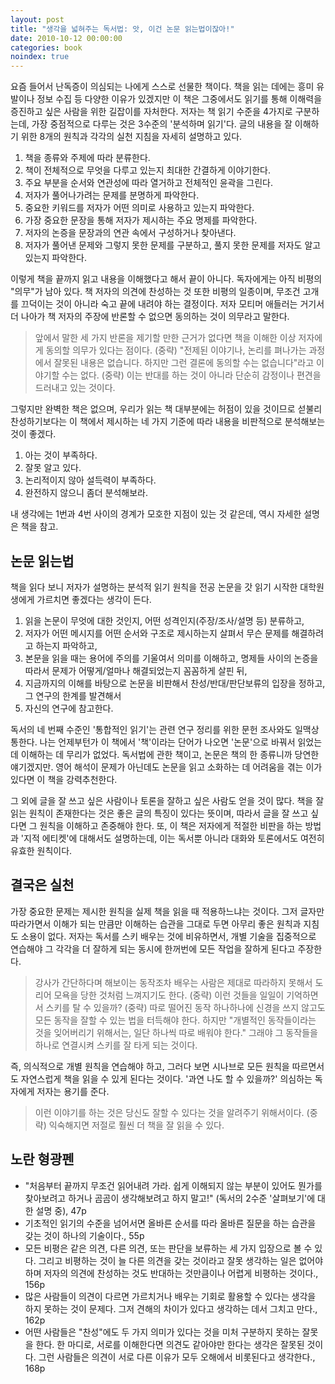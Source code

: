 ```yaml
---
layout: post
title: "생각을 넓혀주는 독서법: 앗, 이건 논문 읽는법이잖아!"
date: 2010-10-12 00:00:00
categories: book
noindex: true
---
```


요즘 들어서 난독증이 의심되는 나에게 스스로 선물한 책이다. 책을 읽는 데에는 흥미 유발이나 정보 수집 등 다양한 이유가 있겠지만 이 책은 그중에서도 읽기를 통해 이해력을 증진하고 싶은 사람을 위한 길잡이를 자처한다. 저자는 책 읽기 수준을 4가지로 구분하는데, 가장 중점적으로 다루는 것은 3수준의 '분석하며 읽기'다. 글의 내용을 잘 이해하기 위한 8개의 원칙과 각각의 실천 지침을 자세히 설명하고 있다.

1. 책을 종류와 주제에 따라 분류한다.
2. 책이 전체적으로 무엇을 다루고 있는지 최대한 간결하게 이야기한다.
3. 주요 부분을 순서와 연관성에 따라 열거하고 전체적인 윤곽을 그린다.
4. 저자가 풀어나가려는 문제를 분명하게 파악한다.
5. 중요한 키워드를 저자가 어떤 의미로 사용하고 있는지 파악한다.
6. 가장 중요한 문장을 통해 저자가 제시하는 주요 명제를 파악한다.
7. 저자의 논증을 문장과의 연관 속에서 구성하거나 찾아낸다.
8. 저자가 풀어낸 문제와 그렇지 못한 문제를 구분하고, 풀지 못한 문제를 저자도 알고 있는지 파악한다.

이렇게 책을 끝까지 읽고 내용을 이해했다고 해서 끝이 아니다. 독자에게는 아직 비평의 "의무"가 남아 있다. 책 저자의 의견에 찬성하는 것 또한 비평의 일종이며, 무조건 고개를 끄덕이는 것이 아니라 숙고 끝에 내려야 하는 결정이다. 저자 모티머 애들러는 거기서 더 나아가 책 저자의 주장에 반론할 수 없으면 동의하는 것이 의무라고 말한다.

> 앞에서 말한 세 가지 반론을 제기할 만한 근거가 없다면 책을 이해한 이상 저자에게 동의할 의무가 있다는 점이다. (중략) "전제된 이야기나, 논리를 펴나가는 과정에서 잘못된 내용은 없습니다. 하지만 그런 결론에 동의할 수는 없습니다"라고 이야기할 수는 없다. (중략) 이는 반대를 하는 것이 아니라 단순히 감정이나 편견을 드러내고 있는 것이다.

그렇지만 완벽한 책은 없으며, 우리가 읽는 책 대부분에는 허점이 있을 것이므로 섣불리 찬성하기보다는 이 책에서 제시하는 네 가지 기준에 따라 내용을 비판적으로 분석해보는 것이 좋겠다.

1. 아는 것이 부족하다.
2. 잘못 알고 있다.
3. 논리적이지 않아 설득력이 부족하다.
4. 완전하지 않으니 좀더 분석해보라.

내 생각에는 1번과 4번 사이의 경계가 모호한 지점이 있는 것 같은데, 역시 자세한 설명은 책을 참고.

## 논문 읽는법

책을 읽다 보니 저자가 설명하는 분석적 읽기 원칙을 전공 논문을 갓 읽기 시작한 대학원생에게 가르치면 좋겠다는 생각이 든다.

1. 읽을 논문이 무엇에 대한 것인지, 어떤 성격인지(주장/조사/설명 등) 분류하고,
2. 저자가 어떤 메시지를 어떤 순서와 구조로 제시하는지 살펴서 무슨 문제를 해결하려고 하는지 파악하고,
3. 본문을 읽을 때는 용어에 주의를 기울여서 의미를 이해하고, 명제들 사이의 논증을 따라서 문제가 어떻게/얼마나 해결되었는지 꼼꼼하게 살핀 뒤,
4. 지금까지의 이해를 바탕으로 논문을 비판해서 찬성/반대/판단보류의 입장을 정하고, 그 연구의 한계를 발견해서
5. 자신의 연구에 참고한다.

독서의 네 번째 수준인 '통합적인 읽기'는 관련 연구 정리를 위한 문헌 조사와도 일맥상통한다. 나는 언제부턴가 이 책에서 '책'이라는 단어가 나오면 '논문'으로 바꿔서 읽었는데 이해하는 데 무리가 없었다. 독서법에 관한 책이고, 논문은 책의 한 종류니까 당연한 얘기겠지만. 영어 해석이 문제가 아닌데도 논문을 읽고 소화하는 데 어려움을 겪는 이가 있다면 이 책을 강력추천한다.

그 외에 글을 잘 쓰고 싶은 사람이나 토론을 잘하고 싶은 사람도 얻을 것이 많다. 책을 잘 읽는 원칙이 존재한다는 것은 좋은 글의 특징이 있다는 뜻이며, 따라서 글을 잘 쓰고 싶다면 그 원칙을 이해하고 존중해야 한다. 또, 이 책은 저자에게 적절한 비판을 하는 방법과 '지적 에티켓'에 대해서도 설명하는데, 이는 독서뿐 아니라 대화와 토론에서도 여전히 유효한 원칙이다.

## 결국은 실천

가장 중요한 문제는 제시한 원칙을 실제 책을 읽을 때 적용하느냐는 것이다. 그저 글자만 따라가면서 이해가 되는 만큼만 이해하는 습관을 그대로 두면 아무리 좋은 원칙과 지침도 소용이 없다. 저자는 독서를 스키 배우는 것에 비유하면서, 개별 기술을 집중적으로 연습해야 그 각각을 더 잘하게 되는 동시에 한꺼번에 모든 작업을 잘하게 된다고 주장한다.

> 강사가 간단하다며 해보이는 동작조차 배우는 사람은 제대로 따라하지 못해서 도리어 모욕을 당한 것처럼 느껴지기도 한다. (중략) 이런 것들을 일일이 기억하면서 스키를 탈 수 있을까? (중략) 따로 떨어진 동작 하나하나에 신경을 쓰지 않고도 모든 동작을 잘할 수 있는 법을 터득해야 한다. 하지만 "개별적인 동작들이라는 것을 잊어버리기 위해서는, 일단 하나씩 따로 배워야 한다." 그래야 그 동작들을 하나로 연결시켜 스키를 잘 타게 되는 것이다.

즉, 의식적으로 개별 원칙을 연습해야 하고, 그러다 보면 시나브로 모든 원칙을 따르면서도 자연스럽게 책을 읽을 수 있게 된다는 것이다. '과연 나도 할 수 있을까?' 의심하는 독자에게 저자는 용기를 준다.

> 이런 이야기를 하는 것은 당신도 잘할 수 있다는 것을 알려주기 위해서이다. (중략) 익숙해지면 저절로 훨씬 더 책을 잘 읽을 수 있다.

## 노란 형광펜

- "처음부터 끝까지 무조건 읽어내려 가라. 쉽게 이해되지 않는 부분이 있어도 뭔가를 찾아보려고 하거나 곰곰이 생각해보려고 하지 말고!" (독서의 2수준 '살펴보기'에 대한 설명 중), 47p
- 기초적인 읽기의 수준을 넘어서면 올바른 순서를 따라 올바른 질문을 하는 습관을 갖는 것이 하나의 기술이다., 55p
- 모든 비평은 같은 의견, 다른 의견, 또는 판단을 보류하는 세 가지 입장으로 볼 수 있다. 그리고 비평하는 것이 늘 다른 의견을 갖는 것이라고 잘못 생각하는 일은 없어야 하며 저자의 의견에 찬성하는 것도 반대하는 것만큼이나 어렵게 비평하는 것이다., 156p
- 많은 사람들이 의견이 다르면 가르치거나 배우는 기회로 활용할 수 있다는 생각을 하지 못하는 것이 문제다. 그저 견해의 차이가 있다고 생각하는 데서 그치고 만다., 162p
- 어떤 사람들은 "찬성"에도 두 가지 의미가 있다는 것을 미처 구분하지 못하는 잘못을 한다. 한 마디로, 서로를 이해한다면 의견도 같아야만 한다는 생각은 잘못된 것이다. 그런 사람들은 의견이 서로 다른 이유가 모두 오해에서 비롯된다고 생각한다., 168p